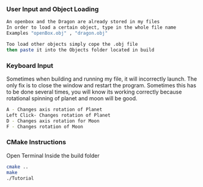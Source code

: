 ### User Input and Object Loading

```bash
An openbox and the Dragon are already stored in my files
In order to load a certain object, type in the whole file name
Examples "openBox.obj" , "dragon.obj"
```


```bash
Too load other objects simply cope the .obj file
then paste it into the Objects folder located in build
```




### Keyboard Input

Sometimes when building and running my file, it will incorrectly launch. The only fix is to close the window and restart the program. Sometimes this has to be done several times, you will know its working correctly because rotational spinning of planet and moon will be good.

```bash
A - Changes axis rotation of Planet
Left Click- Changes rotation of Planet
D - Changes axis rotation for Moon
F - Changes rotation of Moon
```



### CMake Instructions
Open Terminal Inside the build folder

```bash
cmake ..
make
./Tutorial
```



